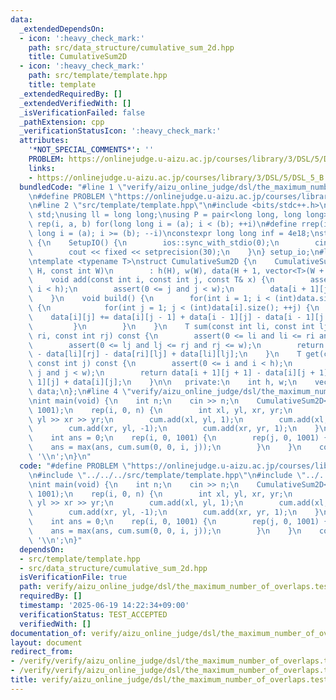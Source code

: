 ```yaml
---
data:
  _extendedDependsOn:
  - icon: ':heavy_check_mark:'
    path: src/data_structure/cumulative_sum_2d.hpp
    title: CumulativeSum2D
  - icon: ':heavy_check_mark:'
    path: src/template/template.hpp
    title: template
  _extendedRequiredBy: []
  _extendedVerifiedWith: []
  _isVerificationFailed: false
  _pathExtension: cpp
  _verificationStatusIcon: ':heavy_check_mark:'
  attributes:
    '*NOT_SPECIAL_COMMENTS*': ''
    PROBLEM: https://onlinejudge.u-aizu.ac.jp/courses/library/3/DSL/5/DSL_5_B
    links:
    - https://onlinejudge.u-aizu.ac.jp/courses/library/3/DSL/5/DSL_5_B
  bundledCode: "#line 1 \"verify/aizu_online_judge/dsl/the_maximum_number_of_overlaps.test.cpp\"\
    \n#define PROBLEM \"https://onlinejudge.u-aizu.ac.jp/courses/library/3/DSL/5/DSL_5_B\"\
    \n#line 2 \"src/template/template.hpp\"\n#include <bits/stdc++.h>\nusing namespace\
    \ std;\nusing ll = long long;\nusing P = pair<long long, long long>;\n#define\
    \ rep(i, a, b) for(long long i = (a); i < (b); ++i)\n#define rrep(i, a, b) for(long\
    \ long i = (a); i >= (b); --i)\nconstexpr long long inf = 4e18;\nstruct SetupIO\
    \ {\n    SetupIO() {\n        ios::sync_with_stdio(0);\n        cin.tie(0);\n\
    \        cout << fixed << setprecision(30);\n    }\n} setup_io;\n#line 3 \"src/data_structure/cumulative_sum_2d.hpp\"\
    \ntemplate <typename T>\nstruct CumulativeSum2D {\n    CumulativeSum2D(const int\
    \ H, const int W)\n        : h(H), w(W), data(H + 1, vector<T>(W + 1, 0)) {}\n\
    \    void add(const int i, const int j, const T& x) {\n        assert(0 <= i and\
    \ i < h);\n        assert(0 <= j and j < w);\n        data[i + 1][j + 1] += x;\n\
    \    }\n    void build() {\n        for(int i = 1; i < (int)data.size(); ++i)\
    \ {\n            for(int j = 1; j < (int)data[i].size(); ++j) {\n            \
    \    data[i][j] += data[i][j - 1] + data[i - 1][j] - data[i - 1][j - 1];\n   \
    \         }\n        }\n    }\n    T sum(const int li, const int lj, const int\
    \ ri, const int rj) const {\n        assert(0 <= li and li <= ri and ri <= h);\n\
    \        assert(0 <= lj and lj <= rj and rj <= w);\n        return data[ri][rj]\
    \ - data[li][rj] - data[ri][lj] + data[li][lj];\n    }\n    T get(const int i,\
    \ const int j) const {\n        assert(0 <= i and i < h);\n        assert(0 <=\
    \ j and j < w);\n        return data[i + 1][j + 1] - data[i][j + 1] - data[i +\
    \ 1][j] + data[i][j];\n    }\n\n   private:\n    int h, w;\n    vector<vector<T>>\
    \ data;\n};\n#line 4 \"verify/aizu_online_judge/dsl/the_maximum_number_of_overlaps.test.cpp\"\
    \nint main(void) {\n    int n;\n    cin >> n;\n    CumulativeSum2D<int> cum(1001,\
    \ 1001);\n    rep(i, 0, n) {\n        int xl, yl, xr, yr;\n        cin >> xl >>\
    \ yl >> xr >> yr;\n        cum.add(xl, yl, 1);\n        cum.add(xl, yr, -1);\n\
    \        cum.add(xr, yl, -1);\n        cum.add(xr, yr, 1);\n    }\n    cum.build();\n\
    \    int ans = 0;\n    rep(i, 0, 1001) {\n        rep(j, 0, 1001) {\n        \
    \    ans = max(ans, cum.sum(0, 0, i, j));\n        }\n    }\n    cout << ans <<\
    \ '\\n';\n}\n"
  code: "#define PROBLEM \"https://onlinejudge.u-aizu.ac.jp/courses/library/3/DSL/5/DSL_5_B\"\
    \n#include \"../../../src/template/template.hpp\"\n#include \"../../../src/data_structure/cumulative_sum_2d.hpp\"\
    \nint main(void) {\n    int n;\n    cin >> n;\n    CumulativeSum2D<int> cum(1001,\
    \ 1001);\n    rep(i, 0, n) {\n        int xl, yl, xr, yr;\n        cin >> xl >>\
    \ yl >> xr >> yr;\n        cum.add(xl, yl, 1);\n        cum.add(xl, yr, -1);\n\
    \        cum.add(xr, yl, -1);\n        cum.add(xr, yr, 1);\n    }\n    cum.build();\n\
    \    int ans = 0;\n    rep(i, 0, 1001) {\n        rep(j, 0, 1001) {\n        \
    \    ans = max(ans, cum.sum(0, 0, i, j));\n        }\n    }\n    cout << ans <<\
    \ '\\n';\n}"
  dependsOn:
  - src/template/template.hpp
  - src/data_structure/cumulative_sum_2d.hpp
  isVerificationFile: true
  path: verify/aizu_online_judge/dsl/the_maximum_number_of_overlaps.test.cpp
  requiredBy: []
  timestamp: '2025-06-19 14:22:34+09:00'
  verificationStatus: TEST_ACCEPTED
  verifiedWith: []
documentation_of: verify/aizu_online_judge/dsl/the_maximum_number_of_overlaps.test.cpp
layout: document
redirect_from:
- /verify/verify/aizu_online_judge/dsl/the_maximum_number_of_overlaps.test.cpp
- /verify/verify/aizu_online_judge/dsl/the_maximum_number_of_overlaps.test.cpp.html
title: verify/aizu_online_judge/dsl/the_maximum_number_of_overlaps.test.cpp
---
```

